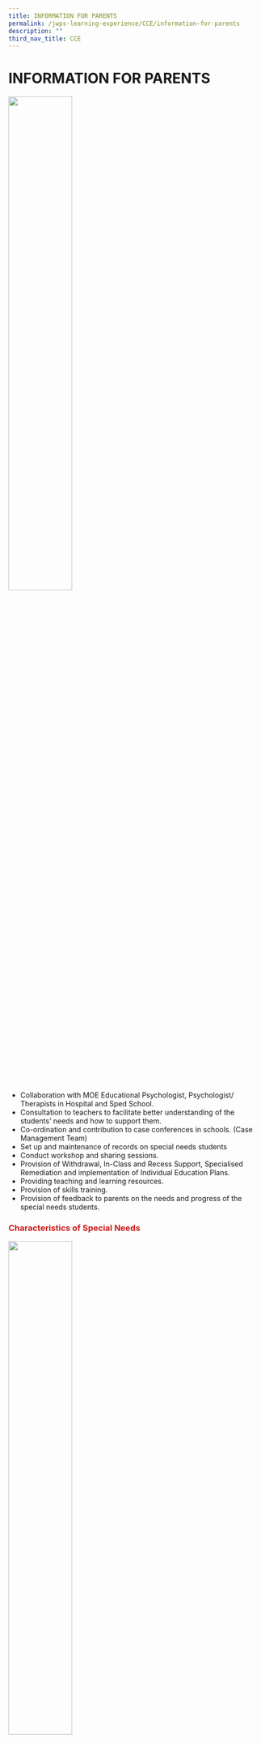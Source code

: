```yaml
---
title: INFORMATION FOR PARENTS
permalink: /jwps-learning-experience/CCE/information-for-parents
description: ""
third_nav_title: CCE
---
```

# INFORMATION FOR PARENTS
 <img src="/images/JWPS%20LEARNING%20EXPERIENCE/CCE/Information%20for%20parents/tn_hand.jpg"
     style="width:50%">

*   Collaboration with MOE Educational Psychologist, Psychologist/ Therapists in Hospital and Sped School.
*   Consultation to teachers to facilitate better understanding of the students’ needs and how to support them.
*   Co-ordination and contribution to case conferences in schools. (Case Management Team)
*   Set up and maintenance of records on special needs students
*   Conduct workshop and sharing sessions.
*   Provision of Withdrawal, In-Class and Recess Support, Specialised Remediation and implementation of Individual Education Plans.
*   Providing teaching and learning resources.
*   Provision of skills training. 
*   Provision of feedback to parents on the needs and progress of the special needs students.

### <span style = "color: #c81b1b"> <b>Characteristics of Special Needs</b> </span>

 <img src="/images/JWPS%20LEARNING%20EXPERIENCE/CCE/Information%20for%20parents/autism.png"
     style="width:50%">

### **Autism**

#### **What is Autism?**

*   Brain processes information differently or think differently
*   Delay in meeting developmental milestones
*   Is not an illness/ disease
*   There is no cure
*   People with ASD can LEARN skills to adapt
*   As the person with ASD grows, the nature and intensity of the behaviour may change

##### <u>Core Characteristics</u>

|                                                 Social Interaction                                                |                                          Social Communication                                          |                                   Flexibility of Thoughts & Behaviour                                  |
|:-----------------------------------------------------------------------------------------------------------------:|:------------------------------------------------------------------------------------------------------:|:------------------------------------------------------------------------------------------------------:|
|                                                  Poor eye contact                                                 |           Echo another person’s speech (echolalia);  may confuse with pronouns “I” and “You”           | Flapping of hands, spinning or spinning objects, head banging, staring at ceiling fans for hours, etc. |
| Prefer to be alone; may interact with others but only to obtain objects or to talk about own stereotypic interest |           May exhibit unusual speech pattern; use words without understanding their meanings           |                    Difficulty coping with changes in routines, the environment, etc.                   |
|                                       Unable to understand other’s feelings                                       |  Use and understanding of language tend to be literal; unable to initiate and engage in a conversation |                                                                                                        |

##### <u>Other Characteristics</u>

*     Sensory
*     Medical
*     Learning style
*     Special Talents

##### <u>Strategies</u>

**S**implify your language (Low, Slow and Show)

**H**ave Visual support for communication

**I**mplement the correct level of prompt

**N**eed Time to respond

**E**ngage and Disengage


 <img src="/images/JWPS%20LEARNING%20EXPERIENCE/CCE/Information%20for%20parents/tn_dyslexia.jpg"
     style="width:50%">

### **Dyslexia**

#### **What is Dyslexia?**

*   Is a condition that makes it very difficult for children to read, write and/or spell
*   Often, weaknesses may be seen in areas such as of language development, memory and sequencing
*   Having dyslexia does not mean that your child’s ability to learn is below average
*   Biological / genetic
*   A difference in the part of the brain that deals with language
*   Brain processes information differently
*   Continues throughout life
*   Unlikely that a student will “suddenly” develop dyslexia
*   Cannot be cured but symptoms can be reduced
*   NOT due to bad parenting / teaching

|             |                                                      |
|:-------------:|:------------------------------------------------------:|
|  **Dyspraxia**  |   **Impairment/immaturity of organization of movement**  |
| **Dysgraphia** |       **Immature fine motor skills development**     |
| **Dyscalculia** | **Impairment of ability to solve mathematical problems** |


##### <u>Characteristics of Dyslexia</u>

|                                                    |                                                                             |                                                                                                       |                                                                                |
|:--------------------------------------------------:|:---------------------------------------------------------------------------:|:-----------------------------------------------------------------------------------------------------:|:------------------------------------------------------------------------------:|
|              Mispronunciation of words             |                    Confusion over similar sounding words                    | Problems comprehending prepositions / connectives, information that require spatial conceptualisation | Outline/shape of word is similar to correct word but some letters are confused |
|    Words/phrases may be foreshadowed/telescoped    | Misunderstanding the meaning of words that are within capacity of age range |                                      Difficulties with sequencing                                     |                   Reverses/mirrors letters, punctuation marks                  |
| Confusion whether there should be one or two words |  Difficulty with the rhythm of words, getting syllables in the wrong place  |                             Confusion in processing requests / information                            |                  Letters may be correct but in the wrong order                 |

##### <u>Strategies</u>

*   Multi-sensory teaching
*   Differentiated Instructions
*   Over –learning is essential
*   Visual prompts
*   Provide  breaks
*   Teach organisational skills
*   Praise everything that deserve praise no matter how small (promote their strengths not their weaknesses)

 <img src="/images/JWPS%20LEARNING%20EXPERIENCE/CCE/Information%20for%20parents/tn_adhd.jpg"
     style="width:50%">
		 
### **Attention Deficit Hyperactivity Disorder**

#### **What is ADHD?**

*   Neuro developmental disorder caused by chemical imbalances in the brain
*   Affects more boys than girls
*   Often wrongly branded as being lazy, naughty, disruptive and mischievous
*   Only exhibit inattentiveness and impulsivity behaviour- Attention Deficit Disorder (ADD)

<table>
<thead>
  <tr>
    <th colspan="3" style="text-align: center;color: #c81b1b">Main Characteristics</th>
  </tr>
</thead>
<tbody>
  <tr>
    <td style="text-align: center;">Inattentiveness</td>
    <td style="text-align: center;">Impulsiveness</td>
    <td style="text-align: center;">Hyperactivity</td>
  </tr>
  <tr>
    <td style="text-align: center;">Difficulty sustaining attention</td>
    <td style="text-align: center;">Blurting out answers before question have been completed</td>
    <td style="text-align: center;">Cannot sit still or remain seated as expected</td>
  </tr>
  <tr>
    <td style="text-align: center;">Disorganised and lose things</td>
    <td style="text-align: center;">Difficulty in waiting for turn in tasks</td>
    <td style="text-align: center;">Fidgeting in their seat or playing with items</td>
  </tr>
  <tr>
    <td style="text-align: center;">Fail to pay close attention to details or make careless mistake</td>
    <td style="text-align: center;">Often act before thinking</td>
    <td style="text-align: center;">Always ‘on the go’</td>
  </tr>
</tbody>
</table>

##### <u>Strategies</u>

*    Providing positive and timely feedback and praise
*    Providing organization and structure environment
*    Be clear and firm in rules
*    Have a fixed schedule/certain way that tasks unfold
*    Divide big assignments/tasks into manageable chunks
*    Curbing distractibility (Seating)
*    Helping them to follow instructions and directions
*    Engaging multiple senses
*    Helping child to self-monitor
*    Carrying out discipline